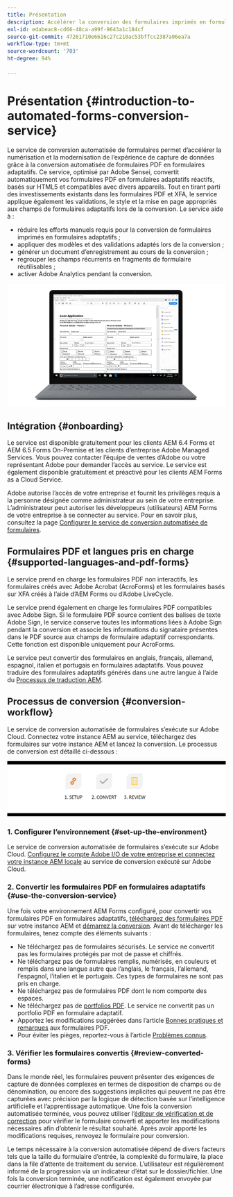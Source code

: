 ```yaml
---
title: Présentation
description: Accélérer la conversion des formulaires imprimés en formulaires adaptatifs
exl-id: edabeac8-cd66-48ca-a99f-9643a1c184cf
source-git-commit: 47261710e6616c27c210ac53bffcc2387a06ea7a
workflow-type: tm+mt
source-wordcount: '703'
ht-degree: 94%

---
```


# Présentation {#introduction-to-automated-forms-conversion-service}

Le service de conversion automatisée de formulaires permet d’accélérer la numérisation et la modernisation de l’expérience de capture de données grâce à la conversion automatisée de formulaires PDF en formulaires adaptatifs. Ce service, optimisé par Adobe Sensei, convertit automatiquement vos formulaires PDF en formulaires adaptatifs réactifs, basés sur HTML5 et compatibles avec divers appareils. Tout en tirant parti des investissements existants dans les formulaires PDF et XFA, le service applique également les validations, le style et la mise en page appropriés aux champs de formulaires adaptatifs lors de la conversion. Le service aide à :

* réduire les efforts manuels requis pour la conversion de formulaires imprimés en formulaires adaptatifs ;
* appliquer des modèles et des validations adaptés lors de la conversion ;
* générer un document d’enregistrement au cours de la conversion ;
* regrouper les champs récurrents en fragments de formulaire réutilisables ;
* activer Adobe Analytics pendant la conversion.

![C’est simple. Il vous suffit de nous fournir les formulaires sources. Nous nous occupons du reste. Vous obtiendrez des formulaires adaptatifs de qualité. Vous aurez de plus la possibilité de les personnaliser à votre envie. ](assets/pdf-to-adaptive-form-gitx50.gif)

## Intégration  {#onboarding}

Le service est disponible gratuitement pour les clients AEM 6.4 Forms et AEM 6.5 Forms On-Premise et les clients d’entreprise Adobe Managed Services. Vous pouvez contacter l’équipe de ventes d’Adobe ou votre représentant Adobe pour demander l’accès au service. Le service est également disponible gratuitement et préactivé pour les clients AEM Forms as a Cloud Service.

Adobe autorise l’accès de votre entreprise et fournit les privilèges requis à la personne désignée comme administrateur au sein de votre entreprise. L’administrateur peut autoriser les développeurs (utilisateurs) AEM Forms de votre entreprise à se connecter au service. Pour en savoir plus, consultez la page [Configurer le service de conversion automatisée de formulaires](configure-service.md).

## Formulaires PDF et langues pris en charge {#supported-languages-and-pdf-forms}

Le service prend en charge les formulaires PDF non interactifs, les formulaires créés avec Adobe Acrobat (AcroForms) et les formulaires basés sur XFA créés à l’aide d’AEM Forms ou d’Adobe LiveCycle.

Le service prend également en charge les formulaires PDF compatibles avec Adobe Sign. Si le formulaire PDF source contient des balises de texte Adobe Sign, le service conserve toutes les informations liées à Adobe Sign pendant la conversion et associe les informations du signataire présentes dans le PDF source aux champs de formulaire adaptatif correspondants. Cette fonction est disponible uniquement pour AcroForms.

Le service peut convertir des formulaires en anglais, français, allemand, espagnol, italien et portugais en formulaires adaptatifs. Vous pouvez traduire des formulaires adaptatifs générés dans une autre langue à l’aide du [Processus de traduction AEM](https://helpx.adobe.com/fr/experience-manager/6-5/forms/using/using-aem-translation-workflow-to-localize-adaptive-forms.html).

## Processus de conversion  {#conversion-workflow}

Le service de conversion automatisée de formulaires s’exécute sur Adobe Cloud. Connectez votre instance AEM au service, téléchargez des formulaires sur votre instance AEM et lancez la conversion. Le processus de conversion est détaillé ci-dessous :

![Processus](assets/conversion-workflow.png)

### 1. Configurer l’environnement {#set-up-the-environment}

Le service de conversion automatisée de formulaires s’exécute sur Adobe Cloud. [Configurez le compte Adobe I/O de votre entreprise et connectez votre instance AEM locale](configure-service.md) au service de conversion exécuté sur Adobe Cloud.

### 2. Convertir les formulaires PDF en formulaires adaptatifs {#use-the-conversion-service}

Une fois votre environnement AEM Forms configuré, pour convertir vos formulaires PDF en formulaires adaptatifs, [téléchargez des formulaires PDF](convert-existing-forms-to-adaptive-forms.md) sur votre instance AEM et [démarrez la conversion](convert-existing-forms-to-adaptive-forms.md#run-the-conversion). Avant de télécharger les formulaires, tenez compte des éléments suivants :

* Ne téléchargez pas de formulaires sécurisés. Le service ne convertit pas les formulaires protégés par mot de passe et chiffrés.
* Ne téléchargez pas de formulaires remplis, numérisés, en couleurs et remplis dans une langue autre que l’anglais, le français, l’allemand, l’espagnol, l’italien et le portugais. Ces types de formulaires ne sont pas pris en charge.
* Ne téléchargez pas de formulaires PDF dont le nom comporte des espaces.
* Ne téléchargez pas de [portfolios PDF](https://helpx.adobe.com/fr/acrobat/using/overview-pdf-portfolios.html). Le service ne convertit pas un portfolio PDF en formulaire adaptatif.
* Apportez les modifications suggérées dans l’article [Bonnes pratiques et remarques](styles-and-pattern-considerations-and-best-practices.md) aux formulaires PDF.
* Pour éviter les pièges, reportez-vous à l’article [Problèmes connus](known-issues.md).

### 3. Vérifier les formulaires convertis {#review-converted-forms}

Dans le monde réel, les formulaires peuvent présenter des exigences de capture de données complexes en termes de disposition de champs ou de dénomination, ou encore des suggestions implicites qui peuvent ne pas être capturées avec précision par la logique de détection basée sur l’intelligence artificielle et l’apprentissage automatique. Une fois la conversion automatisée terminée, vous pouvez utiliser l’[éditeur de vérification et de correction](review-correct-ui-edited.md) pour vérifier le formulaire converti et apporter les modifications nécessaires afin d’obtenir le résultat souhaité. Après avoir apporté les modifications requises, renvoyez le formulaire pour conversion.

Le temps nécessaire à la conversion automatisée dépend de divers facteurs tels que la taille du formulaire d’entrée, la complexité du formulaire, la place dans la file d’attente de traitement du service. L’utilisateur est régulièrement informé de la progression via un indicateur d’état sur le dossier/fichier. Une fois la conversion terminée, une notification est également envoyée par courrier électronique à l’adresse configurée.
